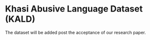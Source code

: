 # Khasi Abusive Language Dataset (KALD)

The dataset will be added post the acceptance of our research paper.
